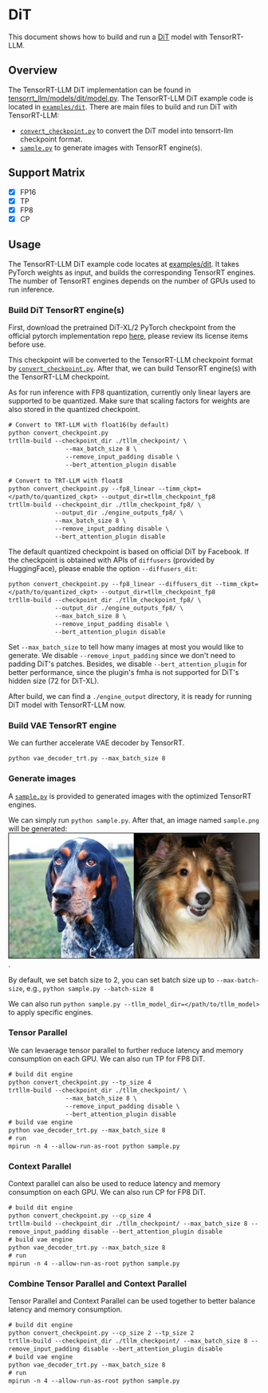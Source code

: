 # DiT
This document shows how to build and run a [DiT](https://arxiv.org/abs/2212.09748) model with TensorRT-LLM.

## Overview

The TensorRT-LLM DiT implementation can be found in [tensorrt_llm/models/dit/model.py](../../tensorrt_llm/models/dit/model.py). The TensorRT-LLM DiT example code is located in [`examples/dit`](./). There are main files to build and run DiT with TensorRT-LLM:

* [`convert_checkpoint.py`](./convert_checkpoint.py) to convert the DiT model into tensorrt-llm checkpoint format.
* [`sample.py`](./sample.py) to generate images with TensorRT engine(s).

## Support Matrix

- [x] FP16
- [x] TP
- [x] FP8
- [x] CP

## Usage

The TensorRT-LLM DiT example code locates at [examples/dit](./). It takes PyTorch weights as input, and builds the corresponding TensorRT engines. The number of TensorRT engines depends on the number of GPUs used to run inference.

### Build DiT TensorRT engine(s)

First, download the pretrained DiT-XL/2 PyTorch checkpoint from the official pytorch implementation repo [here](https://github.com/facebookresearch/DiT/tree/main?tab=readme-ov-file#sampling--), please review its license items before use.

This checkpoint will be converted to the TensorRT-LLM checkpoint format by [`convert_checkpoint.py`](./convert_checkpoint.py). After that, we can build TensorRT engine(s) with the TensorRT-LLM checkpoint.

As for run inference with FP8 quantization, currently only linear layers are supported to be quantized. Make sure that scaling factors for weights are also stored in the quantized checkpoint.

```
# Convert to TRT-LLM with float16(by default)
python convert_checkpoint.py
trtllm-build --checkpoint_dir ./tllm_checkpoint/ \
                --max_batch_size 8 \
                --remove_input_padding disable \
                --bert_attention_plugin disable

# Convert to TRT-LLM with float8
python convert_checkpoint.py --fp8_linear --timm_ckpt=</path/to/quantized_ckpt> --output_dir=tllm_checkpoint_fp8
trtllm-build --checkpoint_dir ./tllm_checkpoint_fp8/ \
             --output_dir ./engine_outputs_fp8/ \
             --max_batch_size 8 \
             --remove_input_padding disable \
             --bert_attention_plugin disable
```

The default quantized checkpoint is based on official DiT by Facebook. If the checkpoint is obtained with APIs of `diffusers` (provided by HuggingFace), please enable the option `--diffusers_dit`:

```
python convert_checkpoint.py --fp8_linear --diffusers_dit --timm_ckpt=</path/to/quantized_ckpt> --output_dir=tllm_checkpoint_fp8
trtllm-build --checkpoint_dir ./tllm_checkpoint_fp8/ \
             --output_dir ./engine_outputs_fp8/ \
             --max_batch_size 8 \
             --remove_input_padding disable \
             --bert_attention_plugin disable
```

Set `--max_batch_size` to tell how many images at most you would like to generate. We disable `--remove_input_padding` since we don't need to padding DiT's patches. Besides, we disable `--bert_attention_plugin` for better performance, since the plugin's fmha is not supported for DiT's hidden size (72 for DiT-XL).

After build, we can find a `./engine_output` directory, it is ready for running DiT model with TensorRT-LLM now.

### Build VAE TensorRT engine
We can further accelerate VAE decoder by TensorRT.
```
python vae_decoder_trt.py --max_batch_size 8
```

### Generate images

A [`sample.py`](./sample.py) is provided to generated images with the optimized TensorRT engines.

We can simply run `python sample.py`. After that, an image named `sample.png` will be generated:
![sample.png](./figs/sample.png).

By default, we set batch size to 2, you can set batch size up to `--max-batch-size`, e.g., `python sample.py --batch-size 8`

We can also run `python sample.py --tllm_model_dir=</path/to/tllm_model>` to apply specific engines.

### Tensor Parallel

We can levaerage tensor parallel to further reduce latency and memory consumption on each GPU. We can also run TP for FP8 DiT.

```
# build dit engine
python convert_checkpoint.py --tp_size 4
trtllm-build --checkpoint_dir ./tllm_checkpoint/ \
                --max_batch_size 8 \
                --remove_input_padding disable \
                --bert_attention_plugin disable
# build vae engine
python vae_decoder_trt.py --max_batch_size 8
# run
mpirun -n 4 --allow-run-as-root python sample.py
```

### Context Parallel

Context parallel can also be used to reduce latency and memory consumption on each GPU. We can also run CP for FP8 DiT.

```
# build dit engine
python convert_checkpoint.py --cp_size 4
trtllm-build --checkpoint_dir ./tllm_checkpoint/ --max_batch_size 8 --remove_input_padding disable --bert_attention_plugin disable
# build vae engine
python vae_decoder_trt.py --max_batch_size 8
# run
mpirun -n 4 --allow-run-as-root python sample.py
```

### Combine Tensor Parallel and Context Parallel

Tensor Parallel and Context Parallel can be used together to better balance latency and memory consumption.

```
# build dit engine
python convert_checkpoint.py --cp_size 2 --tp_size 2
trtllm-build --checkpoint_dir ./tllm_checkpoint/ --max_batch_size 8 --remove_input_padding disable --bert_attention_plugin disable
# build vae engine
python vae_decoder_trt.py --max_batch_size 8
# run
mpirun -n 4 --allow-run-as-root python sample.py
```
